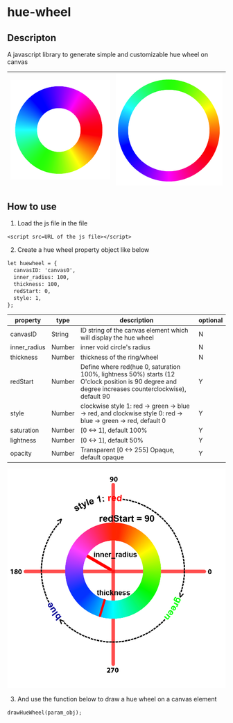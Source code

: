 # hue-wheel

## Descripton
A javascript library to generate simple and customizable hue wheel on canvas

|![hue wheel](gallery/hue-wheel-1.png?raw=true)|![hue wheel](gallery/hue-wheel-2.png?raw=true)|
|---|---|

## How to use
1) Load the js file in the file
```
<script src=URL of the js file></script>
```

2) Create a hue wheel property object like below
```
let huewheel = {
  canvasID: 'canvas0',
  inner_radius: 100,
  thickness: 100,
  redStart: 0,
  style: 1,
};
```

|property|type|description|optional|
|--------|----|-----------|--------|
|canvasID|String|ID string of the canvas element which will display the hue wheel| N |
|inner_radius|Number|inner void circle's radius| N |
|thickness|Number|thickness of the ring/wheel| N |
|redStart|Number|Define where red(hue 0, saturation 100%, lightness 50%) starts (12 O'clock position is 90 degree and degree increases counterclockwise), default 90| Y |
|style|Number|clockwise style 1: red -> green -> blue -> red, and clockwise style 0: red -> blue -> green -> red, default 0| Y |
|saturation|Number|[0 <-> 1], default 100%| Y |
|lightness|Number|[0 <-> 1], default 50%| Y |
|opacity|Number|Transparent [0 <-> 255] Opaque, default opaque| Y |

![explaination](hue-wheel-figure.png?raw=true)


3) And use the function below to draw a hue wheel on a canvas element
```
drawHueWheel(param_obj);
```
